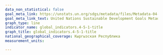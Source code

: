 ```yaml
---
data_non_statistical: false
goal_meta_link: https://unstats.un.org/sdgs/metadata/files/Metadata-04-05-01.pdf
goal_meta_link_text: United Nations Sustainable Development Goals Metadata (pdf 210kB)
graph_type: line
indicator_name: global_indicators.4-5-1-title
graph_title: global_indicators.4-5-1-title
national_geographical_coverage: Кыргызская Республика
measurement_units: 

---
```

